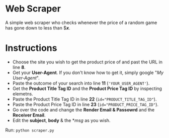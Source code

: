 # Web Scraper
A simple web scraper who checks whenever the price of a random game has gone down to less than $**_x_**.

# Instructions
- Choose the site you wish to get the product price of and past the URL in line **8**.
- Get your **User-Agent**. If you don't know how to get it, simply google "*My User-Agent*".
- Paste the outcome of your search into line **11** (```'YOUR_USER_AGENT'```).
- Get the **Product Title Tag ID** and the **Product Price Tag ID** by inspecting elemetns.
- Paste the Product Title Tag ID in line **22** (```id="PRODUCT_TITLE_TAG_ID"```).
- Paste the Product Price Tag ID in line **23** (```id="PRODUCT_PRICE_TAG_ID"```).
- Go over the code and change the **Render Email & Passowrd** and the **Receiver Email**.
- Edit the **subject**, **body** & the **msg* as you wish.


Run: ```python scraper.py```

